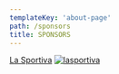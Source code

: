 ```yaml
---
templateKey: 'about-page'
path: /sponsors
title: SPONSORS
---
```


<a href="https://www.sportiva.com/emilie-childress/" target="_blank" rel="noopener noreferrer">La Sportiva</a>
<a href="https://www.sportiva.com/emilie-childress/" target="_blank" rel="noopener noreferrer">
![lasportiva](/img/lasportiva.jpg)</a>

